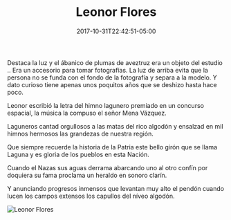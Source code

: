 ﻿---
title: "Leonor Flores"
description: "Autora del himno Lagunero Torreón Coahuila 1925"
slug: "d"
image: pic14.jpg
keywords: ""
categories: 
    - ""
    - ""
date: 2017-10-31T22:42:51-05:00
draft: false
---
Destaca la luz y el ábanico de plumas de aveztruz era un objeto del estudio .. Era un accesorio para tomar fotografías. La luz de arriba evita que la persona no se funda con el fondo de la fotografía y separa a la modelo.  Y dato curioso tiene apenas unos poquitos años que se deshizo hasta hace poco.

Leonor escribió la letra del himno lagunero premiado en un concurso espacial, la música la compuso el señor Mena Vázquez.

Laguneros cantad orgullosos
a las matas del rico algodón 
y ensalzad en mil himnos hermosos
las grandezas de nuestra región.

Que siempre recuerde la historia
de la Patria este bello girón 
que se llama Laguna y es gloria
de los pueblos en esta Nación.

Cuando el Nazas sus aguas derrama
abarcando uno al otro confín
por doquiera su fama proclama
un heraldo en sonoro clarín. 

Y anunciando progresos inmensos
que levantan muy alto el pendón
cuando lucen los campos extensos 
los capullos del níveo algodón.



![Leonor Flores](https://claudiaguerreros.github.io/juliososa/img/pic14.jpg)
